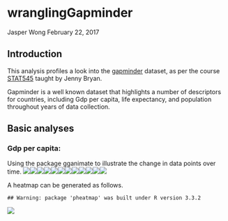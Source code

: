 wranglingGapminder
================
Jasper Wong
February 22, 2017

Introduction
------------

This analysis profiles a look into the [gapminder](https://github.com/jennybc/gapminder) dataset, as per the course [STAT545](http://stat545.com/) taught by Jenny Bryan.

Gapminder is a well known dataset that highlights a number of descriptors for countries, including Gdp per capita, life expectancy, and population throughout years of data collection.

Basic analyses
--------------

### Gdp per capita:

Using the package gganimate to illustrate the change in data points over time. ![](wranglingGapminder_files/figure-markdown_github/unnamed-chunk-2-1.png)![](wranglingGapminder_files/figure-markdown_github/unnamed-chunk-2-2.png)![](wranglingGapminder_files/figure-markdown_github/unnamed-chunk-2-3.png)![](wranglingGapminder_files/figure-markdown_github/unnamed-chunk-2-4.png)![](wranglingGapminder_files/figure-markdown_github/unnamed-chunk-2-5.png)![](wranglingGapminder_files/figure-markdown_github/unnamed-chunk-2-6.png)![](wranglingGapminder_files/figure-markdown_github/unnamed-chunk-2-7.png)![](wranglingGapminder_files/figure-markdown_github/unnamed-chunk-2-8.png)![](wranglingGapminder_files/figure-markdown_github/unnamed-chunk-2-9.png)![](wranglingGapminder_files/figure-markdown_github/unnamed-chunk-2-10.png)![](wranglingGapminder_files/figure-markdown_github/unnamed-chunk-2-11.png)![](wranglingGapminder_files/figure-markdown_github/unnamed-chunk-2-12.png)

A heatmap can be generated as follows.

    ## Warning: package 'pheatmap' was built under R version 3.3.2

![](wranglingGapminder_files/figure-markdown_github/unnamed-chunk-3-1.png)
